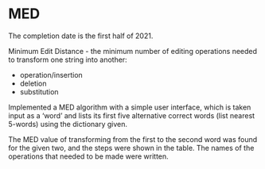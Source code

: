 # MED 
The completion date is the first half of 2021.

Minimum Edit Distance - the minimum number of editing operations needed to transform one string into another:
- operation/insertion
- deletion
- substitution

Implemented a MED algorithm with a simple user interface, which is taken input as a ‘word’ and lists its first five alternative correct words (list nearest 5-words) using the dictionary given.

The MED value of transforming from the first to the second word was found for the given two, and the steps were shown in the table. The names of the operations that needed to be made were written.
